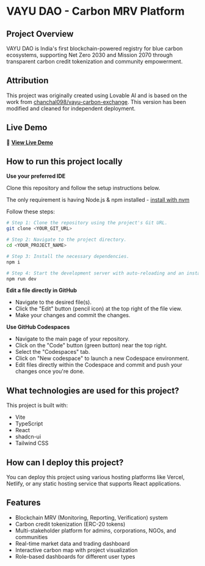 # VAYU DAO - Carbon MRV Platform

## Project Overview

VAYU DAO is India's first blockchain-powered registry for blue carbon ecosystems, supporting Net Zero 2030 and Mission 2070 through transparent carbon credit tokenization and community empowerment.

## Attribution

This project was originally created using Lovable AI and is based on the work from [chanchal098/vayu-carbon-exchange](https://github.com/chanchal098/vayu-carbon-exchange). This version has been modified and cleaned for independent deployment.

## Live Demo

🚀 **[View Live Demo](https://yourusername.github.io/vayu-carbon-exchange/)**

## How to run this project locally

**Use your preferred IDE**

Clone this repository and follow the setup instructions below.

The only requirement is having Node.js & npm installed - [install with nvm](https://github.com/nvm-sh/nvm#installing-and-updating)

Follow these steps:

```sh
# Step 1: Clone the repository using the project's Git URL.
git clone <YOUR_GIT_URL>

# Step 2: Navigate to the project directory.
cd <YOUR_PROJECT_NAME>

# Step 3: Install the necessary dependencies.
npm i

# Step 4: Start the development server with auto-reloading and an instant preview.
npm run dev
```

**Edit a file directly in GitHub**

- Navigate to the desired file(s).
- Click the "Edit" button (pencil icon) at the top right of the file view.
- Make your changes and commit the changes.

**Use GitHub Codespaces**

- Navigate to the main page of your repository.
- Click on the "Code" button (green button) near the top right.
- Select the "Codespaces" tab.
- Click on "New codespace" to launch a new Codespace environment.
- Edit files directly within the Codespace and commit and push your changes once you're done.

## What technologies are used for this project?

This project is built with:

- Vite
- TypeScript
- React
- shadcn-ui
- Tailwind CSS

## How can I deploy this project?

You can deploy this project using various hosting platforms like Vercel, Netlify, or any static hosting service that supports React applications.

## Features

- Blockchain MRV (Monitoring, Reporting, Verification) system
- Carbon credit tokenization (ERC-20 tokens)
- Multi-stakeholder platform for admins, corporations, NGOs, and communities
- Real-time market data and trading dashboard
- Interactive carbon map with project visualization
- Role-based dashboards for different user types
